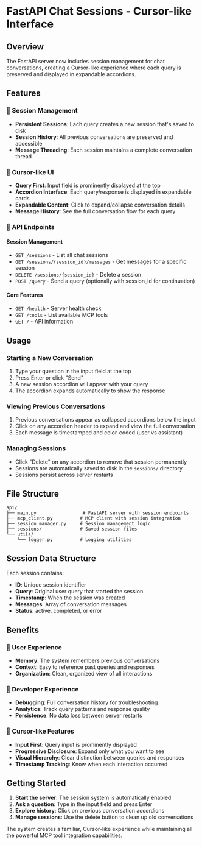 # FastAPI Chat Sessions - Cursor-like Interface

## Overview

The FastAPI server now includes session management for chat conversations, creating a Cursor-like experience where each query is preserved and displayed in expandable accordions.

## Features

### 🎯 Session Management
- **Persistent Sessions**: Each query creates a new session that's saved to disk
- **Session History**: All previous conversations are preserved and accessible
- **Message Threading**: Each session maintains a complete conversation thread

### 🎨 Cursor-like UI
- **Query First**: Input field is prominently displayed at the top
- **Accordion Interface**: Each query/response is displayed in expandable cards
- **Expandable Content**: Click to expand/collapse conversation details
- **Message History**: See the full conversation flow for each query

### 🔧 API Endpoints

#### Session Management
- `GET /sessions` - List all chat sessions
- `GET /sessions/{session_id}/messages` - Get messages for a specific session
- `DELETE /sessions/{session_id}` - Delete a session
- `POST /query` - Send a query (optionally with session_id for continuation)

#### Core Features
- `GET /health` - Server health check
- `GET /tools` - List available MCP tools
- `GET /` - API information

## Usage

### Starting a New Conversation
1. Type your question in the input field at the top
2. Press Enter or click "Send"
3. A new session accordion will appear with your query
4. The accordion expands automatically to show the response

### Viewing Previous Conversations
1. Previous conversations appear as collapsed accordions below the input
2. Click on any accordion header to expand and view the full conversation
3. Each message is timestamped and color-coded (user vs assistant)

### Managing Sessions
- Click "Delete" on any accordion to remove that session permanently
- Sessions are automatically saved to disk in the `sessions/` directory
- Sessions persist across server restarts

## File Structure

```
api/
├── main.py                 # FastAPI server with session endpoints
├── mcp_client.py          # MCP client with session integration
├── session_manager.py     # Session management logic
├── sessions/              # Saved session files
└── utils/
    └── logger.py          # Logging utilities
```

## Session Data Structure

Each session contains:
- **ID**: Unique session identifier
- **Query**: Original user query that started the session
- **Timestamp**: When the session was created
- **Messages**: Array of conversation messages
- **Status**: active, completed, or error

## Benefits

### 👤 User Experience
- **Memory**: The system remembers previous conversations
- **Context**: Easy to reference past queries and responses
- **Organization**: Clean, organized view of all interactions

### 🔧 Developer Experience
- **Debugging**: Full conversation history for troubleshooting
- **Analytics**: Track query patterns and response quality
- **Persistence**: No data loss between server restarts

### 🎯 Cursor-like Features
- **Input First**: Query input is prominently displayed
- **Progressive Disclosure**: Expand only what you want to see
- **Visual Hierarchy**: Clear distinction between queries and responses
- **Timestamp Tracking**: Know when each interaction occurred

## Getting Started

1. **Start the server**: The session system is automatically enabled
2. **Ask a question**: Type in the input field and press Enter
3. **Explore history**: Click on previous conversation accordions
4. **Manage sessions**: Use the delete button to clean up old conversations

The system creates a familiar, Cursor-like experience while maintaining all the powerful MCP tool integration capabilities.
